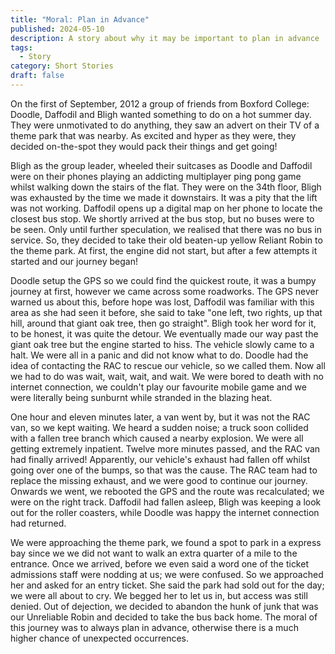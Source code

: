 ```yaml
---
title: "Moral: Plan in Advance"
published: 2024-05-10
description: A story about why it may be important to plan in advance
tags:
  - Story
category: Short Stories
draft: false
---
```


On the first of September, 2012 a group of friends from Boxford College: Doodle, Daffodil and Bligh wanted something to do on a hot summer day. They were unmotivated to do anything, they saw an advert on their TV of a theme park that was nearby. As excited and hyper as they were, they decided on-the-spot they would pack their things and get going!

Bligh as the group leader, wheeled their suitcases as Doodle and Daffodil were on their phones playing an addicting multiplayer ping pong game whilst walking down the stairs of the flat. They were on the 34th floor, Bligh was exhausted by the time we made it downstairs. It was a pity that the lift was not working. Daffodil opens up a digital map on her phone to locate the closest bus stop. We shortly arrived at the bus stop, but no buses were to be seen. Only until further speculation, we realised that there was no bus in service. So, they decided to take their old beaten-up yellow Reliant Robin to the theme park. At first, the engine did not start, but after a few attempts it started and our journey began!

Doodle setup the GPS so we could find the quickest route, it was a bumpy journey at first, however we came across some roadworks. The GPS never warned us about this, before hope was lost, Daffodil was familiar with this area as she had seen it before, she said to take "one left, two rights, up that hill, around that giant oak tree, then go straight". Bligh took her word for it, to be honest, it was quite the detour. We eventually made our way past the giant oak tree but the engine started to hiss. The vehicle slowly came to a halt. We were all in a panic and did not know what to do. Doodle had the idea of contacting the RAC to rescue our vehicle, so we called them. Now all we had to do was wait, wait, wait, and wait. We were bored to death with no internet connection, we couldn't play our favourite mobile game and we were literally being sunburnt while stranded in the blazing heat.

One hour and eleven minutes later, a van went by, but it was not the RAC van, so we kept waiting. We heard a sudden noise; a truck soon collided with a fallen tree branch which caused a nearby explosion. We were all getting extremely inpatient. Twelve more minutes passed, and the RAC van had finally arrived! Apparently, our vehicle's exhaust had fallen off whilst going over one of the bumps, so that was the cause. The RAC team had to replace the missing exhaust, and we were good to continue our journey. Onwards we went, we rebooted the GPS and the route was recalculated; we were on the right track. Daffodil had fallen asleep, Bligh was keeping a look out for the roller coasters, while Doodle was happy the internet connection had returned.

We were approaching the theme park, we found a spot to park in a express bay since we we did not want to walk an extra quarter of a mile to the entrance. Once we arrived, before we even said a word one of the ticket admissions staff were nodding at us; we were confused. So we approached her and asked for an entry ticket. She said the park had sold out for the day; we were all about to cry. We begged her to let us in, but access was still denied. Out of dejection, we decided to abandon the hunk of junk that was our Unreliable Robin and decided to take the bus back home. The moral of this journey was to always plan in advance, otherwise there is a much higher chance of unexpected occurrences.
